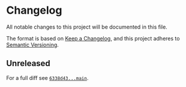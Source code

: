 # Changelog

All notable changes to this project will be documented in this file.

The format is based on [Keep a Changelog](https://keepachangelog.com/en/1.0.0/), and this project adheres to [Semantic Versioning](https://semver.org/spec/v2.0.0.html).

## Unreleased

For a full diff see [`6338d43...main`][6338d43...main].

[6338d43...main]: https://github.com/ergebnis/laravel-application-template/compare/6338d43...main
